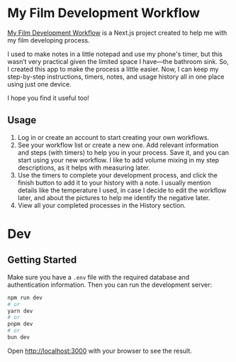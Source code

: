 # My Film Development Workflow

[My Film Development Workflow](https://film-dev-workflow.vercel.app/) is a Next.js project created to help me with my film developing process.

I used to make notes in a little notepad and use my phone's timer, but this wasn’t very practical given the limited space I have—the bathroom sink. So, I created this app to make the process a little easier. Now, I can keep my step-by-step instructions, timers, notes, and usage history all in one place using just one device.

I hope you find it useful too!

## Usage

1. Log in or create an account to start creating your own workflows.
2. See your workflow list or create a new one. Add relevant information and steps (with timers) to help you in your process. Save it, and you can start using your new workflow. I like to add volume mixing in my step descriptions, as it helps with measuring later.
3. Use the timers to complete your development process, and click the finish button to add it to your history with a note. I usually mention details like the temperature I used, in case I decide to edit the workflow later, and about the pictures to help me identify the negative later.
4. View all your completed processes in the History section.

# Dev

## Getting Started

Make sure you have a `.env` file with the required database and authentication information. Then you can run the development server:

```bash
npm run dev
# or
yarn dev
# or
pnpm dev
# or
bun dev
```

Open [http://localhost:3000](http://localhost:3000) with your browser to see the result.